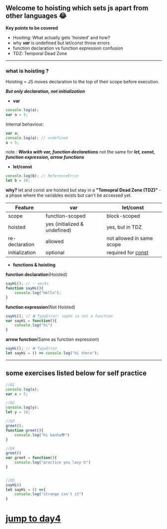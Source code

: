## Welcome to hoisting which sets js apart from other languages 😂

**Key points to be covered**

- Hositing: What actually gets 'hoisted' and how?
- why ***var*** is undefined but let/const throw errors
- function declaration vs function expression confusion
- TDZ: Temporal Dead Zone

---

### what is hoisting ?

Hoisting = JS moves declaration to the top of their scope before execution.

***But only declaration, not initialization***

- **var**

```javascript
console.log(a);
var a = 5;
```

Internal behaviour:

```javascript
var a;
console.log(a); // undefined
a = 5;
```

note : ***Works with var, function declarations*** not the same for ***let, const, function expression, arrow functions***

- **let/const**

```js
console.log(b); // ReferenceError
let b = 10;
```

**why?**
let and const are hoisted but stay in a **"Temopral Dead Zone (TDZ)"** - a phase where the variables exists but can't be accessed yet.

| **Feature**    | **var**                       | **let/const**             |
| -------------- | ----------------------------- | ------------------------- |
| scope          | function-scoped               | block-scoped              |
| hoisted        | yes (initialized & undefined) | yes, but in TDZ           |
| re-declaration | allowed                       | not allowed in same scope |
| initialization | optional                      | required for <u>const</u> |

- **functions & hoisting**

**function declaration**(Hoisted)

```js
sayHi(); // ✅ works
function sayHi(){
    console.log("Hello");
}
```

**function expression**(Not Hoisted)

```js
sayHi(); // ❌ TypeError: sayHi is not a function
var sayHi = function(){
    console.log("hi")
}
```

**arrow function**(Same as function expression)

```js
sayHi(); // ❌ TypeError
let sayHi = () => console.log("hi there");
```



---

## some exercises listed below for self practice

```js
//Q1
console.log(x);
var x = 5;

//Q2
console.log(y);
let y = 10;

//Q3
greet();
function greet(){
    console.log("hi kanha😎")
}

//Q4
greet()
var greet = function(){
    console.log("practice you lazy 🤓")
}


//Q5
sayHi()
let sayHi = () =>{
    console.log("strange isn't it")
}
```

# [jump to day4](../Day4/day4.md)